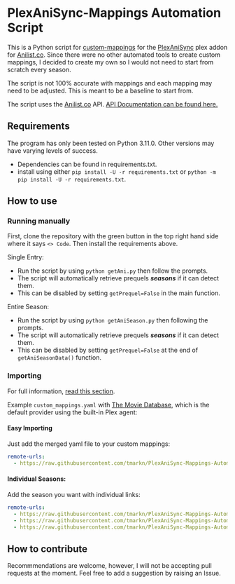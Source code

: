 # PlexAniSync-Mappings Automation Script

This is a Python script for [custom-mappings](https://github.com/RickDB/PlexAniSync#custom-anime-mapping "custom-mappings") for the [PlexAniSync](https://github.com/RickDB/PlexAniSync "PlexAniSync") plex addon for [Anilist.co](https://anilist.co). Since there were no other automated tools to create custom mappings, I decided to create my own so I would not need to start from scratch every season.

The script is not 100% accurate with mappings and each mapping may need to be adjusted. This is meant to be a baseline to start from.

The script uses the [Anilist.co](https://anilist.co) API. [API Documentation can be found here.](https://anilist.gitbook.io/anilist-apiv2-docs/)

## Requirements

The program has only been tested on Python 3.11.0. Other versions may have varying levels of success.

* Dependencies can be found in requirements.txt.
* install using either ```pip install -U -r requirements.txt``` or ```python -m pip install -U -r requirements.txt```.

## How to use

### Running manually

First, clone the repository with the green button in the top right hand side where it says ```<> Code```. Then install the requirements above.

Single Entry:

* Run the script by using ```python getAni.py``` then follow the prompts.
* The script will automatically retrieve prequels ***seasons*** if it can detect them.
* This can be disabled by setting ```getPrequel=False``` in the main function.

Entire Season:

* Run the script by using ```python getAniSeason.py``` then following the prompts.
* The script will automatically retrieve prequels ***seasons*** if it can detect them.
* This can be disabled by setting ```getPrequel=False``` at the end of ```getAniSeasonData()``` function.

### Importing

For full information, [read this section](https://github.com/RickDB/PlexAniSync#community-mappings).

Example `custom_mappings.yaml` with [The Movie Database](https://www.themoviedb.org/), which is the default provider using the built-in Plex agent:

#### Easy Importing

Just add the merged yaml file to your custom mappings:

```yaml notranslate position-relative overflow-auto
remote-urls:
  - https://raw.githubusercontent.com/tmarkn/PlexAniSync-Mappings-Automation-Script/main/custom_mappings.yaml
```

#### Individual Seasons:

Add the season you want with individual links:

```yaml notranslate position-relative overflow-auto
remote-urls:
  - https://raw.githubusercontent.com/tmarkn/PlexAniSync-Mappings-Automation-Script/main/yamlFiles/2023-0-WINTER-Anime.yaml
  - https://raw.githubusercontent.com/tmarkn/PlexAniSync-Mappings-Automation-Script/main/yamlFiles/2023-1-SPRING-Anime.yaml
  - https://raw.githubusercontent.com/tmarkn/PlexAniSync-Mappings-Automation-Script/main/yamlFiles/2023-2-SUMMER-Anime.yaml
```

## How to contribute

Recommmendations are welcome, however, I will not be accepting pull requests at the moment. Feel free to add a suggestion by raising an Issue.
